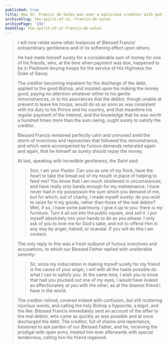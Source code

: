 ```yaml
---
published: true
title: How St. Francis de Sales won over a malicious creditor with patience and charity
archiveSlug: the-spirit-of-st.-francis-de-sales
archivePage: '193'
bookSlug: the-spirit-of-st-francis-de-sales
---
```


> I will now relate some other instances of Blessed Francis' extraordinary gentleness and of its softening effect upon others.
>
> He had made himself surety for a considerable sum of money for one of his friends, who, at the time when payment was due, happened to be in Piedmont levying troops for the service of His Highness the Duke of Savoy.
>
> The creditor becoming impatient for the discharge of the debt, applied to the good Bishop, and insisted upon his making the money good, paying no attention whatever either to his gentle remonstrances, or to his assurances that the debtor, though unable at present to leave his troops, would do so as soon as was consistent with his duty to his Prince and his country, and that meantime his regular payment of the interest, and the knowledge that he was worth a hundred times more than the sum owing, ought surely to satisfy the creditor.
>
> Blessed Francis remained perfectly calm and unmoved amid the storm of invectives and reproaches that followed this remonstrance, and which were accompanied by furious demands reiterated again and again, that he himself as surety should repay the money.
>
> At last, speaking with incredible gentleness, the Saint said:
>
>> Son, I am your Pastor. Can you as one of my flock, have the heart to take the bread out of my mouth in place of helping to feed me? You know that I am much straitened in circumstances, and have really only barely enough for my maintenance. I have never had in my possession the sum which you demand of me, but for which, out of charity, I made myself surety: do you wish to seize for it my goods, rather than those of the real debtor? Well, if so, I have some patrimony. I give it up to you: there is my furniture. Turn it all out into the public square, and sell it. I put myself absolutely into your hands to do as you please. I only ask of you to love me for God's sake, and not to offend Him in any way by anger, hatred, or scandal. If you will do this I am content.
>
> The only reply to this was a fresh outburst of furious invectives and accusations, to which our Blessed Father replied with unalterable serenity:
>
>> Sir, since my indiscretion in making myself surety for my friend is the cause of your anger, I will with all the haste possible do what I can to satisfy you. At the same time, I wish you to know that had you plucked out one of my eyes, I would have looked as affectionately at you with the other, as at the dearest friend I have in the world.
>
> The creditor retired, covered indeed with confusion, but still muttering injurious words, and calling the holy Bishop a hypocrite, a bigot, and the like. Blessed Francis immediately sent an account of the affair to the real debtor, who came as quickly as was possible and at once discharged the debt. The creditor, full of shame and repentance, hastened to ask pardon of our Blessed Father, and he, receiving the prodigal with open arms, treated him ever afterwards with special tenderness, calling him his friend regained.
